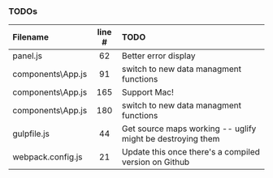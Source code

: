 ### TODOs
| Filename | line # | TODO
|:------|:------:|:------
| panel.js | 62 | Better error display
| components\App.js | 91 | switch to new data managment functions
| components\App.js | 165 | Support Mac!
| components\App.js | 180 | switch to new data managment functions
| gulpfile.js | 44 | Get source maps working -- uglify might be destroying them
| webpack.config.js | 21 | Update this once there's a compiled version on Github